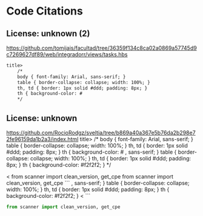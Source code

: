 # Code Citations

## License: unknown (2)

<https://github.com/tomijais/facultad/tree/36359f134c8ca02a0869a57745d9c7269627df89/web/integradorr/views/tasks.hbs>

```html
title>
    /* 
    body { font-family: Arial, sans-serif; }
    table { border-collapse: collapse; width: 100%; }
    th, td { border: 1px solid #ddd; padding: 8px; }
    th { background-color: #
    */
```

## License: unknown

<https://github.com/RocioRodgz/sveltia/tree/b869a40a367e5b76da2b298e72fe96159da1b2a3/index.html>
title>
    /*
    body { font-family: Arial, sans-serif; }
    table { border-collapse: collapse; width: 100%; }
    th, td { border: 1px solid #ddd; padding: 8px; }
    th { background-color: #
    , sans-serif; }
    table { border-collapse: collapse; width: 100%; }
    th, td { border: 1px solid #ddd; padding: 8px; }
    th { background-color: #f2f2f2; }
    */
</head>
<
from scanner import clean_version, get_cpe
from scanner import clean_version, get_cpe
```
, sans-serif; }
        table { border-collapse: collapse; width: 100%; }
        th, td { border: 1px solid #ddd; padding: 8px; }
        th { background-color: #f2f2f2; }
    </style>
</head>
<
```

```python
from scanner import clean_version, get_cpe
```
